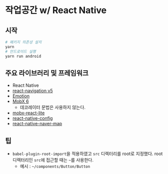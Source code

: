 # 작업공간 w/ React Native

## 시작

```bash
# 패키지 의존성 설치
yarn
# 안드로이드 실행
yarn run android
```

## 주요 라이브러리 및 프레임워크

- React Native
- [react-navigation v5](https://github.com/react-navigation)
- [Emotion](https://emotion.sh/docs/introduction)
- [MobX 6](https://github.com/mobxjs/mobx)
  - 데코레이터 문법은 사용하지 않는다.
- [mobx-react-lite](https://github.com/mobxjs/mobx/tree/main/packages/mobx-react-lite)
- [react-native-config](https://github.com/luggit/react-native-config)
- [react-native-naver-map](https://github.com/QuadFlask/react-native-naver-map)

## 팁

- `babel-plugin-root-import`을 적용하였고 `src` 디렉터리를 root로 지정했다. root 디렉터리인 `src`에 접근할 때는 `~`를 사용한다.
  - 예시 : `~/components/Button/Button`
